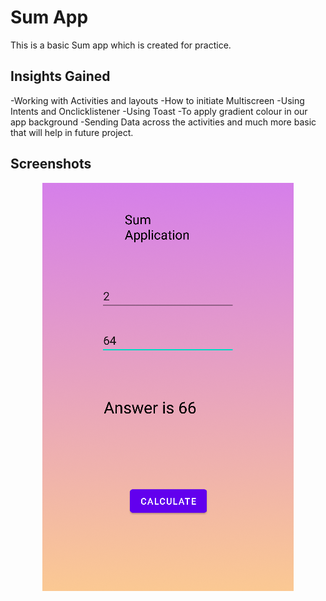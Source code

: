 
# Sum App

This is a basic Sum app which is created for practice.


## Insights Gained
-Working with Activities and layouts
-How to initiate Multiscreen
-Using Intents and Onclicklistener
-Using Toast
-To apply gradient colour in our app background
-Sending Data across the activities
and much more basic that will help in future project.
## Screenshots
<div align="center">
    <img src="screenshot1.PNG"</img> 
</div>